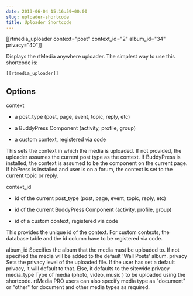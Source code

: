```yaml
---
date: 2013-06-04 15:16:59+00:00
slug: uploader-shortcode
title: Uploader Shortcode
---
```


[[rtmedia_uploader context="post" context_id="2" album_id="34" privacy="40"]]



Displays the rtMedia anywhere uploader. The simplest way to use this shortcode is:

    
    [[rtmedia_uploader]]




## Options




context
    



	
  * a post_type (post, page, event, topic, reply, etc)

	
  * a BuddyPress Component (activity, profile, group)

	
  * a custom context, registered via code


This sets the context in which the media is uploaded. If not provided, the uploader assumes the current post type as the context. If BuddyPress is installed, the context is assumed to be the component on the current page. If bbPress is installed and user is on a forum, the context is set to the current topic or reply.


context_id
    



	
  * id of the current post_type (post, page, event, topic, reply, etc)

	
  * id of the current BuddyPress Component (activity, profile, group)

	
  * id of a custom context, registered via code


This provides the unique id of the context. For custom contexts, the database table and the id column have to be registered via code.


album_id
    Specifies the album that the media must be uploaded to. If not specified the media will be added to the default 'Wall Posts' album.
privacy
    Sets the privacy level of the uploaded file. If the user has set a default privacy, it will default to that. Else, it defaults to the sitewide privacy
media_type
    Type of media (photo, video, music ) to be uploaded using the shortcode. rtMedia PRO users can also specify media type as "document" or "other" for document and other media types as required.
